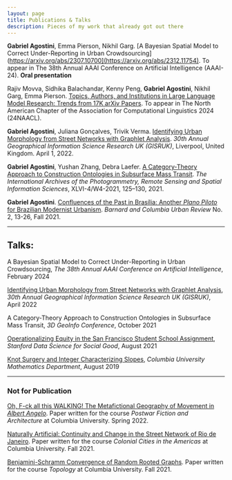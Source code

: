 ```yaml
---
layout: page
title: Publications & Talks
description: Pieces of my work that already got out there
---
```


**Gabriel Agostini**, Emma Pierson, Nikhil Garg. [A Bayesian Spatial Model to Correct Under-Reporting in Urban Crowdsourcing](https://arxiv.org/abs/2307.10700](https://arxiv.org/abs/2312.11754). To appear in The 38th Annual AAAI Conference on Artificial Intelligence (AAAI-24). **Oral presentation**

Rajiv Movva, Sidhika Balachandar, Kenny Peng, **Gabriel Agostini**, Nikhil Garg, Emma Pierson. [Topics, Authors, and Institutions in Large Language Model Research: Trends from 17K arXiv Papers](https://arxiv.org/abs/2307.10700). To appear in The North American Chapter of the Association for Computational Linguistics 2024 (24NAACL).

**Gabriel Agostini**, Juliana Gonçalves, Trivik Verma. [Identifying Urban Morphology from Street Networks with Graphlet Analysis](https://doi.org/10.5281/zenodo.6407124). _30th Annual Geographical Information Science Research UK (GISRUK)_, Liverpool, United Kingdom. April 1, 2022.

**Gabriel Agostini**, Yushan Zhang, Debra Laefer. [A Category-Theory Approach to Construction Ontologies in Subsurface Mass Transit](https://www.int-arch-photogramm-remote-sens-spatial-inf-sci.net/XLVI-4-W4-2021/125/2021/). _The International Archives of the Photogrammetry, Remote Sensing and Spatial Information Sciences_, XLVI-4/W4-2021, 125–130, 2021.

**Gabriel Agostini**. [Confluences of the Past in Brasília: Another _Plano Piloto_ for Brazilian Modernist Urbanism](../files/urban_review_fall21.pdf). _Barnard and Columbia Urban Review_ No. 2, 13-26, Fall 2021.

---

## Talks:

A Bayesian Spatial Model to Correct Under-Reporting in Urban Crowdsourcing, _The 38th Annual AAAI Conference on Artificial Intelligence_, February 2024

[Identifying Urban Morphology from Street Networks with Graphlet Analysis](https://youtu.be/4PyglEmb1Jw), _30th Annual Geographical Information Science Research UK (GISRUK)_, April 2022

A Category-Theory Approach to Construction Ontologies in Subsurface Mass Transit, _3D GeoInfo Conference_, October 2021

[Operationalizing Equity in the San Francisco Student School Assignment](https://www.youtube.com/watch?v=48FYug28Bzw&t=3531s), _Stanford Data Science for Social Good_, August 2021

[Knot Surgery and Integer Characterizing Slopes](https://youtu.be/0LLg-Lr_me4), _Columbia University Mathematics Department_, August 2019

---
### Not for Publication

[Oh, F-ck all this WALKING! The Metafictional Geography of Movement in _Albert Angelo_](../files/f-allthiswalking.pdf). Paper written for the course _Postwar Fiction and Architecture_ at Columbia University. Spring 2022.

[Naturally Artificial: Continuity and Change in the Street Network of Rio de Janeiro](../files/rj-street-network.pdf). Paper written for the course _Colonial Cities in the Americas_ at Columbia University. Fall 2021.

[Benjamini-Schramm Convergence of Random Rooted Graphs](http://math.columbia.edu/~mmiller/TProjects/GAgostini21f.pdf). Paper written for the course _Topology_ at Columbia University. Fall 2021.

